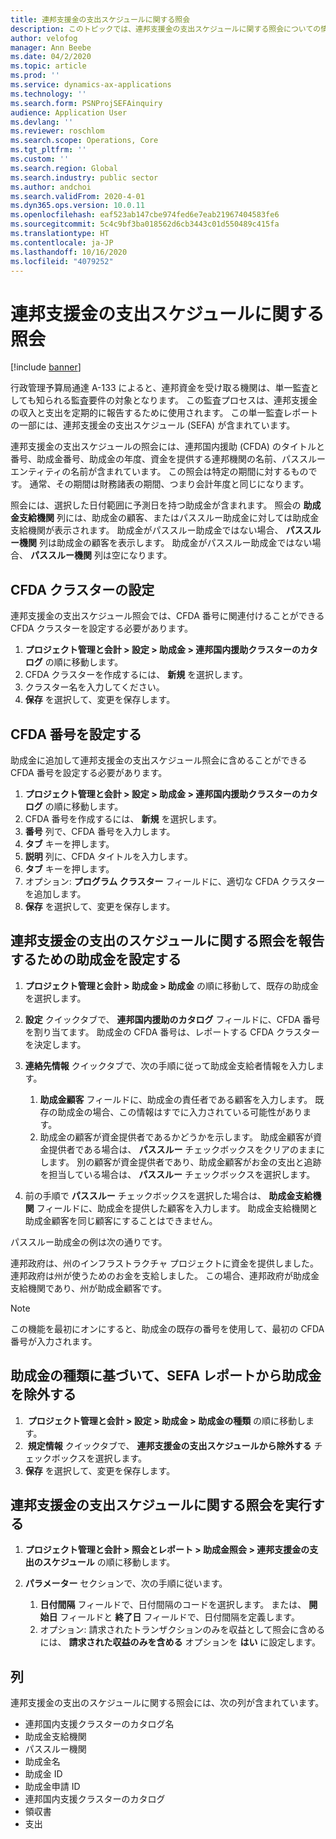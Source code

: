 ```yaml
---
title: 連邦支援金の支出スケジュールに関する照会
description: このトピックでは、連邦支援金の支出スケジュールに関する照会についての情報を提供します。
author: velofog
manager: Ann Beebe
ms.date: 04/2/2020
ms.topic: article
ms.prod: ''
ms.service: dynamics-ax-applications
ms.technology: ''
ms.search.form: PSNProjSEFAinquiry
audience: Application User
ms.devlang: ''
ms.reviewer: roschlom
ms.search.scope: Operations, Core
ms.tgt_pltfrm: ''
ms.custom: ''
ms.search.region: Global
ms.search.industry: public sector
ms.author: andchoi
ms.search.validFrom: 2020-4-01
ms.dyn365.ops.version: 10.0.11
ms.openlocfilehash: eaf523ab147cbe974fed6e7eab21967404583fe6
ms.sourcegitcommit: 5c4c9bf3ba018562d6cb3443c01d550489c415fa
ms.translationtype: HT
ms.contentlocale: ja-JP
ms.lasthandoff: 10/16/2020
ms.locfileid: "4079252"
---
```

# <a name="schedule-of-expenditures-of-federal-awards-inquiry"></a>連邦支援金の支出スケジュールに関する照会

[!include [banner](../includes/banner.md)]

行政管理予算局通達 A-133 によると、連邦資金を受け取る機関は、単一監査としても知られる監査要件の対象となります。 この監査プロセスは、連邦支援金の収入と支出を定期的に報告するために使用されます。 この単一監査レポートの一部には、連邦支援金の支出スケジュール (SEFA) が含まれています。

連邦支援金の支出スケジュールの照会には、連邦国内援助 (CFDA) のタイトルと番号、助成金番号、助成金の年度、資金を提供する連邦機関の名前、パススルー エンティティの名前が含まれています。 この照会は特定の期間に対するものです。 通常、その期間は財務諸表の期間、つまり会計年度と同じになります。

照会には、選択した日付範囲に予測日を持つ助成金が含まれます。 照会の **助成金支給機関** 列には、助成金の顧客、またはパススルー助成金に対しては助成金支給機関が表示されます。 助成金がパススルー助成金ではない場合、 **パススルー機関** 列は助成金の顧客を表示します。 助成金がパススルー助成金ではない場合、 **パススルー機関** 列は空になります。

## <a name="set-up-the-cfda-clusters"></a>CFDA クラスターの設定

連邦支援金の支出スケジュール照会では、CFDA 番号に関連付けることができる CFDA クラスターを設定する必要があります。

1. **プロジェクト管理と会計 \> 設定 \> 助成金 \> 連邦国内援助クラスターのカタログ** の順に移動します。
2. CFDA クラスターを作成するには、 **新規** を選択します。
3. クラスター名を入力してください。
4. **保存** を選択して、変更を保存します。

## <a name="set-up-cfda-numbers"></a>CFDA 番号を設定する

助成金に追加して連邦支援金の支出スケジュール照会に含めることができる CFDA 番号を設定する必要があります。

1. **プロジェクト管理と会計 \> 設定 \> 助成金 \> 連邦国内援助クラスターのカタログ** の順に移動します。
2. CFDA 番号を作成するには、 **新規** を選択します。
3. **番号** 列で、CFDA 番号を入力します。
4. **タブ** キーを押します。
5. **説明** 列に、CFDA タイトルを入力します。
6. **タブ** キーを押します。
7. オプション: **プログラム クラスター** フィールドに、適切な CFDA クラスターを追加します。
8. **保存** を選択して、変更を保存します。

## <a name="set-up-grants-to-report-for-the-schedule-of-expenditures-of-federal-awards-inquiry"></a>連邦支援金の支出のスケジュールに関する照会を報告するための助成金を設定する

1. **プロジェクト管理と会計 \> 助成金 \> 助成金** の順に移動して、既存の助成金を選択します。
2. **設定** クイックタブで、 **連邦国内援助のカタログ** フィールドに、CFDA 番号を割り当てます。 助成金の CFDA 番号は、レポートする CFDA クラスターを決定します。
3. **連絡先情報** クイックタブで、次の手順に従って助成金支給者情報を入力します。

    1. **助成金顧客** フィールドに、助成金の責任者である顧客を入力します。 既存の助成金の場合、この情報はすでに入力されている可能性があります。
    2. 助成金の顧客が資金提供者であるかどうかを示します。 助成金顧客が資金提供者である場合は、 **パススルー** チェックボックスをクリアのままにします。 別の顧客が資金提供者であり、助成金顧客がお金の支出と追跡を担当している場合は、 **パススルー** チェックボックスを選択します。

4. 前の手順で **パススルー** チェックボックスを選択した場合は、 **助成金支給機関** フィールドに、助成金を提供した顧客を入力します。 助成金支給機関と助成金顧客を同じ顧客にすることはできません。

パススルー助成金の例は次の通りです。

連邦政府は、州のインフラストラクチャ プロジェクトに資金を提供しました。 連邦政府は州が使うためのお金を支給しました。 この場合、連邦政府が助成金支給機関であり、州が助成金顧客です。

> [!NOTE] 
> この機能を最初にオンにすると、助成金の既存の番号を使用して、最初の CFDA 番号が入力されます。

## <a name="exclude-grants-from-sefa-reporting-based-on-the-grant-type"></a>助成金の種類に基づいて、SEFA レポートから助成金を除外する

1.  **プロジェクト管理と会計 \> 設定 \> 助成金 \> 助成金の種類** の順に移動します。
2.  **規定情報** クイックタブで、 **連邦支援金の支出スケジュールから除外する** チェックボックスを選択します。
3. **保存** を選択して、変更を保存します。

## <a name="run-the-schedule-of-expenditures-of-federal-awards-inquiry"></a>連邦支援金の支出スケジュールに関する照会を実行する

1. **プロジェクト管理と会計 \> 照会とレポート \> 助成金照会 \> 連邦支援金の支出のスケジュール** の順に移動します。
2. **パラメーター** セクションで、次の手順に従います。

    1. **日付間隔** フィールドで、日付間隔のコードを選択します。 または、 **開始日** フィールドと **終了日** フィールドで、日付間隔を定義します。
    2. オプション: 請求されたトランザクションのみを収益として照会に含めるには、 **請求された収益のみを含める** オプションを **はい** に設定します。

## <a name="columns"></a>列

連邦支援金の支出のスケジュールに関する照会には、次の列が含まれています。

- 連邦国内支援クラスターのカタログ名
- 助成金支給機関
- パススルー機関
- 助成金名
- 助成金 ID
- 助成金申請 ID
- 連邦国内支援クラスターのカタログ
- 領収書
- 支出
